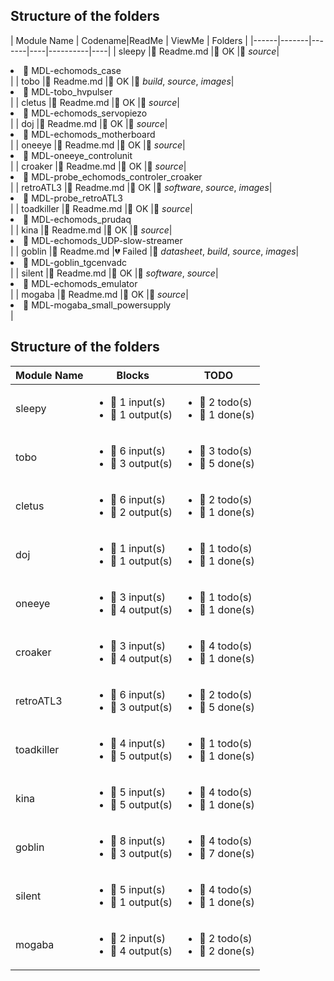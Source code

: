 ## Structure of the folders

| Module Name | Codename|ReadMe | ViewMe | Folders |
|------|-------|-------|----|----------|----|
| sleepy |:green_heart: Readme.md |:green_heart: OK |:green_heart: _source_|<li>:green_heart: MDL-echomods_case</li></ul>|
| tobo |:green_heart: Readme.md |:green_heart: OK |:green_heart: _build_, _source_, _images_|<li>:green_heart: MDL-tobo_hvpulser</li></ul>|
| cletus |:green_heart: Readme.md |:green_heart: OK |:green_heart: _source_|<li>:green_heart: MDL-echomods_servopiezo</li></ul>|
| doj |:green_heart: Readme.md |:green_heart: OK |:green_heart: _source_|<li>:green_heart: MDL-echomods_motherboard</li></ul>|
| oneeye |:green_heart: Readme.md |:green_heart: OK |:green_heart: _source_|<li>:green_heart: MDL-oneeye_controlunit</li></ul>|
| croaker |:green_heart: Readme.md |:green_heart: OK |:green_heart: _source_|<li>:green_heart: MDL-probe_echomods_controler_croaker</li></ul>|
| retroATL3 |:green_heart: Readme.md |:green_heart: OK |:green_heart: _software_, _source_, _images_|<li>:green_heart: MDL-probe_retroATL3</li></ul>|
| toadkiller |:green_heart: Readme.md |:green_heart: OK |:green_heart: _source_|<li>:green_heart: MDL-echomods_prudaq</li></ul>|
| kina |:green_heart: Readme.md |:green_heart: OK |:green_heart: _source_|<li>:green_heart: MDL-echomods_UDP-slow-streamer</li></ul>|
| goblin |:green_heart: Readme.md |:broken_heart: Failed |:green_heart: _datasheet_, _build_, _source_, _images_|<li>:green_heart: MDL-goblin_tgcenvadc</li></ul>|
| silent |:green_heart: Readme.md |:green_heart: OK |:green_heart: _software_, _source_|<li>:green_heart: MDL-echomods_emulator</li></ul>|
| mogaba |:green_heart: Readme.md |:green_heart: OK |:green_heart: _source_|<li>:green_heart: MDL-mogaba_small_powersupply</li></ul>|
## Structure of the folders

| Module Name | Blocks | TODO | 
|------|------|-------|
| sleepy |<ul><li>:green_heart: 1 input(s) </li><li>:green_heart: 1 output(s) </li></ul>|<ul><li>:green_heart: 2 todo(s) </li><li>:green_heart: 1 done(s) </li></ul>|
| tobo |<ul><li>:green_heart: 6 input(s) </li><li>:green_heart: 3 output(s) </li></ul>|<ul><li>:green_heart: 3 todo(s) </li><li>:green_heart: 5 done(s) </li></ul>|
| cletus |<ul><li>:green_heart: 6 input(s) </li><li>:green_heart: 2 output(s) </li></ul>|<ul><li>:green_heart: 2 todo(s) </li><li>:green_heart: 1 done(s) </li></ul>|
| doj |<ul><li>:green_heart: 1 input(s) </li><li>:green_heart: 1 output(s) </li></ul>|<ul><li>:green_heart: 1 todo(s) </li><li>:green_heart: 1 done(s) </li></ul>|
| oneeye |<ul><li>:green_heart: 3 input(s) </li><li>:green_heart: 4 output(s) </li></ul>|<ul><li>:green_heart: 1 todo(s) </li><li>:green_heart: 1 done(s) </li></ul>|
| croaker |<ul><li>:green_heart: 3 input(s) </li><li>:green_heart: 4 output(s) </li></ul>|<ul><li>:green_heart: 4 todo(s) </li><li>:green_heart: 1 done(s) </li></ul>|
| retroATL3 |<ul><li>:green_heart: 6 input(s) </li><li>:green_heart: 3 output(s) </li></ul>|<ul><li>:green_heart: 2 todo(s) </li><li>:green_heart: 5 done(s) </li></ul>|
| toadkiller |<ul><li>:green_heart: 4 input(s) </li><li>:green_heart: 5 output(s) </li></ul>|<ul><li>:green_heart: 1 todo(s) </li><li>:green_heart: 1 done(s) </li></ul>|
| kina |<ul><li>:green_heart: 5 input(s) </li><li>:green_heart: 5 output(s) </li></ul>|<ul><li>:green_heart: 4 todo(s) </li><li>:green_heart: 1 done(s) </li></ul>|
| goblin |<ul><li>:green_heart: 8 input(s) </li><li>:green_heart: 3 output(s) </li></ul>|<ul><li>:green_heart: 4 todo(s) </li><li>:green_heart: 7 done(s) </li></ul>|
| silent |<ul><li>:green_heart: 5 input(s) </li><li>:green_heart: 1 output(s) </li></ul>|<ul><li>:green_heart: 4 todo(s) </li><li>:green_heart: 1 done(s) </li></ul>|
| mogaba |<ul><li>:green_heart: 2 input(s) </li><li>:green_heart: 4 output(s) </li></ul>|<ul><li>:green_heart: 2 todo(s) </li><li>:green_heart: 2 done(s) </li></ul>|
